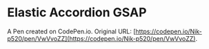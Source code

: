 # Elastic Accordion GSAP

A Pen created on CodePen.io. Original URL: [https://codepen.io/Nik-p520/pen/VwVvoZZ](https://codepen.io/Nik-p520/pen/VwVvoZZ).

